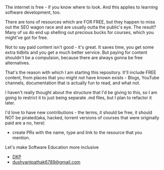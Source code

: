 The internet is free - if you know where to look. And this applies to learning software development, too.

There are tons of resources which are FOR FREE, but they happen to miss out the SEO wagon race and are usually outta the public's eye. The result? Many of us do end up shelling out
precious bucks for courses, which you might've got for free.

Not to say paid content isn't good - it's great. It saves time, you get some extra tidbits and you get a much better service. But paying for content shouldn't be a compulsion, because
there are always gonna be free alternatives.

That's the reason with which I am starting this repository. It'll include FREE content, from places that you might not have known exists - Blogs, YouTube channels, documentation that 
is actually fun to read, and what not.

I haven't really thought about the structure that I'd be giving to this, so I am going to restrict it to just being separate .md files, but I plan to refactor it later.

I'd love to have new contributions - the terms, it should be free, it should NOT be pirated(aka, hacked, torrent versions of courses that were originally paid are a no, here)
- create PRs with the name, type and link to the resource that you mention.

Let's make Software Education more inclusive 

- [DKP](https://dkp.today)
- dushyantpathak6789@gmail.com
